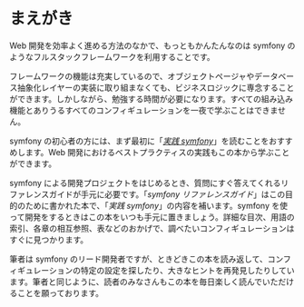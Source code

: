 まえがき
========

Web 開発を効率よく進める方法のなかで、もっともかんたんなのは symfony のようなフルスタックフレームワークを利用することです。

フレームワークの機能は充実しているので、オブジェクトページャやデータベース抽象化レイヤーの実装に取り組まなくても、ビジネスロジックに専念することができます。しかしながら、勉強する時間が必要になります。すべての組み込み機能とありうるすべてのコンフィギュレーションを一夜で学ぶことはできません。

symfony の初心者の方には、まず最初に「[*実践 symfony*](http://www.symfony-project.org/jobeet/)」を読むことをおすすめします。Web 開発におけるベストプラクティスの実践もこの本から学ぶことができます。

symfony による開発プロジェクトをはじめるとき、質問にすぐ答えてくれるリファレンスガイドが手元に必要です。「*symfony リファレンスガイド*」はこの目的のために書かれた本で、「*実践 symfony*」の内容を補います。symfony を使って開発をするときはこの本をいつも手元に置きましょう。詳細な目次、用語の索引、各章の相互参照、表などのおかげで、調べたいコンフィギュレーションはすぐに見つかります。

筆者は symfony のリード開発者ですが、ときどきこの本を読み返して、コンフィギュレーションの特定の設定を探したり、大きなヒントを再発見したりしています。筆者と同じように、読者のみなさんもこの本を毎日楽しく読んでいただけることを願っております。
